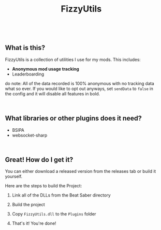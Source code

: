 <div align="center">
    <h1>FizzyUtils</h1>
    <br/>
    <br/>
    <br/>
</div>

## What is this?

FizzyUtils is a collection of utilities I use for my mods. This includes: 
 * **Anonymous mod usage tracking**
 * Leaderboarding

do note: All of the data recorded is 100% anonymous with no tracking data what so ever. If you would like to opt out anyways, set ``sendData`` to ``false`` in the config and it will disable all features in bold.

<br/>

## What libraries or other plugins does it need?

 * BSIPA
 * websocket-sharp

<br/>

## Great! How do I get it?

You can either download a released version from the releases tab or build it yourself.

Here are the steps to build the Project:

1. Link all of the DLLs from the Beat Saber directory

2. Build the project

3. Copy ``FizzyUtils.dll`` to the ``Plugins`` folder

4. That's it! You're done!
